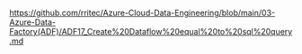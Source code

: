 https://github.com/rritec/Azure-Cloud-Data-Engineering/blob/main/03-Azure-Data-Factory(ADF)/ADF17_Create%20Dataflow%20equal%20to%20sql%20query.md

